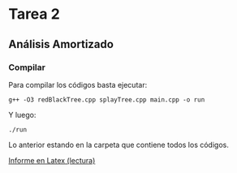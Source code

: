 # Tarea 2
## Análisis Amortizado

### Compilar
Para compilar los códigos basta ejecutar:
```
g++ -O3 redBlackTree.cpp splayTree.cpp main.cpp -o run
```
Y luego:

```
./run
```

Lo anterior estando en la carpeta que contiene todos los códigos.


[Informe en Latex (lectura)](https://www.overleaf.com/read/mcbpctckpyfq)
